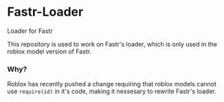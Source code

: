 # Fastr-Loader
Loader for Fastr

This repository is used to work on Fastr's loader, which is only used in the roblox model version of Fastr.

### Why?

Roblox has recently pushed a change requiring that roblox models cannot use `require(id)` in it's code, making it nessesary to rewrite Fastr's loader.
